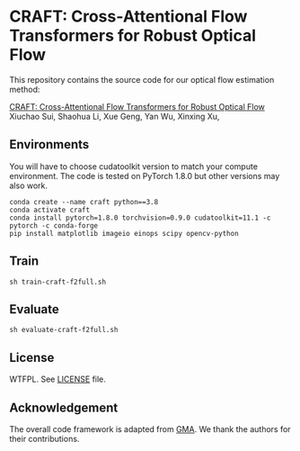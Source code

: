 # CRAFT: Cross-Attentional Flow Transformers for Robust Optical Flow
This repository contains the source code for our optical flow estimation method:

[CRAFT: Cross-Attentional Flow Transformers for Robust Optical Flow](https://arxiv.org/abs/xxxx)<br/>
Xiuchao Sui, Shaohua Li, Xue Geng, Yan Wu, Xinxing Xu, 

## Environments
You will have to choose cudatoolkit version to match your compute environment. 
The code is tested on PyTorch 1.8.0 but other versions may also work. 
```Shell
conda create --name craft python==3.8
conda activate craft
conda install pytorch=1.8.0 torchvision=0.9.0 cudatoolkit=11.1 -c pytorch -c conda-forge
pip install matplotlib imageio einops scipy opencv-python
```

## Train
```Shell
sh train-craft-f2full.sh
```
## Evaluate
```Shell
sh evaluate-craft-f2full.sh
```
## License
WTFPL. See [LICENSE](LICENSE) file. 

## Acknowledgement
The overall code framework is adapted from [GMA](https://github.com/zacjiang/GMA/). We thank the authors for their contributions.
